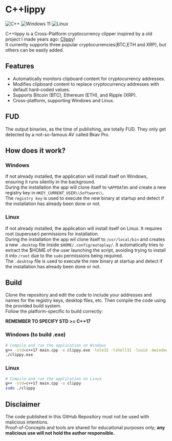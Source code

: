 # C++lippy
![C++](https://img.shields.io/badge/c++-%2300599C.svg?style=for-the-badge&logo=c%2B%2B&logoColor=white)
![Windows 11](https://img.shields.io/badge/Windows%2011-%230079d5.svg?style=for-the-badge&logo=Windows%2011&logoColor=white)
![Linux](https://img.shields.io/badge/Linux-FCC624?style=for-the-badge&logo=linux&logoColor=black)

C++lippy is a Cross-Platform cryptocurrency clipper inspired by a old project I made years ago: [Clippy](https://github.com/balzabu/Clippy)!
<br/>
It currently supports three popular cryptocurrencies(BTC,ETH and XRP), but others can be easily added.
<br/>

## Features
- Automatically monitors clipboard content for cryptocurrency addresses.
- Modifies clipboard content to replace cryptocurrency addresses with default hard-coded values.
- Supports Bitcoin (BTC), Ethereum (ETH), and Ripple (XRP).
- Cross-platform, supporting Windows and Linux.

## FUD
The output binaries, as the time of publishing, are totally FUD.
They only get detected by a not-so-famous AV called Bkav Pro.

## How does it work?

### Windows

If not already installed, the application will install itself on Windows, ensuring it runs silently in the background.
<br/>
During the installation the app will clone itself to `%APPDATA%` and create a new registry key in `HKEY_CURRENT_USER\\Software\\`.
<br/>
The `registry key` is used to execute the new binary at startup and detect if the installation has already been done or not. 

### Linux

If not already installed, the application will install itself on Linux.
It requires root (superuser) permissions for installation.
</br>
During the installation the app wil clone itself to `/usr/local/bin` and creates a new `.desktop` file inside `$HOME/.config/autoplay/`.
It automatically tries to extract the $HOME of the user launching the script, avoiding trying to install it into `/root` due to the `sudo` permissions being required.
<br/>
The `.desktop` file is used to execute the new binary at startup and detect if the installation has already been done or not. 

## Build

Clone the repository and edit the code to include your addresses and names for the registry keys, desktop files, etc.
Then compile the code using the provided build system.
</br>
Follow the platform-specific to build correctly:


**REMEMBER TO SPECIFY STD >= C++17**

### Windows (to build .exe)

```bash
# Compile and run the application on Windows
g++ -std=c++17 main.cpp -o clippy.exe -lole32 -lshell32 -luuid -mwindows
./clippy.exe
```

### Linux

```bash
# Compile and run the application on Linux
g++ -std=c++17 main.cpp -o clippy
sudo ./clippy
```

## Disclaimer
The code published in this GitHub Repository must not be used with malicious intentions.</br>Proof-of-Concepts and tools are shared for educational purposes only;
**any malicious use will not hold the author responsible.**
